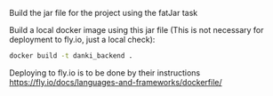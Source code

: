Build the jar file for the project using the fatJar task

Build a local docker image using this jar file (This is not necessary for deployment to fly.io, just a local check):

```bash
docker build -t danki_backend .
```

Deploying to fly.io is to be done by their instructions https://fly.io/docs/languages-and-frameworks/dockerfile/